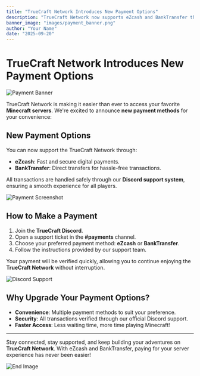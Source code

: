```yaml
---
title: "TrueCraft Network Introduces New Payment Options"
description: "TrueCraft Network now supports eZcash and BankTransfer through Discord support. Enjoy smoother transactions and easier server access!"
banner_image: "images/payment_banner.png"
author: "Your Name"
date: "2025-09-20"
---
```


# TrueCraft Network Introduces New Payment Options

![Payment Banner](images/payment_banner.png)

TrueCraft Network is making it easier than ever to access your favorite **Minecraft servers**. We're excited to announce **new payment methods** for your convenience:  

## New Payment Options

You can now support the TrueCraft Network through:  
- **eZcash**: Fast and secure digital payments.  
- **BankTransfer**: Direct transfers for hassle-free transactions.  

All transactions are handled safely through our **Discord support system**, ensuring a smooth experience for all players.

![Payment Screenshot](images/payment_screenshot.png)

## How to Make a Payment

1. Join the **TrueCraft Discord**.  
2. Open a support ticket in the **#payments** channel.  
3. Choose your preferred payment method: **eZcash** or **BankTransfer**.  
4. Follow the instructions provided by our support team.  

Your payment will be verified quickly, allowing you to continue enjoying the **TrueCraft Network** without interruption.

![Discord Support](images/discord_support.png)

## Why Upgrade Your Payment Options?

- **Convenience**: Multiple payment methods to suit your preference.  
- **Security**: All transactions verified through our official Discord support.  
- **Faster Access**: Less waiting time, more time playing Minecraft!

---

Stay connected, stay supported, and keep building your adventures on **TrueCraft Network**. With eZcash and BankTransfer, paying for your server experience has never been easier!

![End Image](images/end_payment.png)
